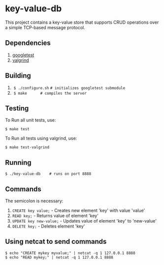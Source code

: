 # key-value-db

This project contains a key-value store that supports CRUD operations over a simple TCP-based message protocol.

## Dependencies
  
1.  [googletest](https://github.com/google/googletest) 
2.  [valgrind](http://valgrind.org/)

## Building

1.  `$ ./configure.sh` `# initializes googletest submodule`
2.  `$ make`                     `# compiles the server`

## Testing

To Run all unit tests, use:

    $ make test
 
To Run all tests using valgrind, use:

    $ make test-valgrind
    
## Running

    $ ./key-value-db    # runs on port 8888
  
## Commands

The semicolon is necessary:

1. `CREATE key value;` - Creates new element 'key' with value 'value'
2. `READ key;` - Returns value of element 'key'
3. `UPDATE key new-value;` - Updates value of element 'key' to 'new-value'
4. `DELETE key;` - Deletes element 'key'

## Using netcat to send commands

```
$ echo "CREATE mykey myvalue;" | netcat -q 1 127.0.0.1 8888
$ echo "READ mykey;" | netcat -q 1 127.0.0.1 8888
```
